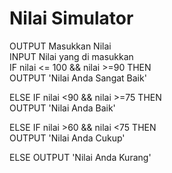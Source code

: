 # Nilai Simulator

OUTPUT Masukkan Nilai  
INPUT Nilai yang di masukkan  
IF nilai <= 100 && nilai >=90 THEN  
OUTPUT 'Nilai Anda Sangat Baik'  

ELSE IF nilai <90 && nilai >=75 THEN  
OUTPUT 'Nilai Anda Baik'  

ELSE IF nilai >60 && nilai <75 THEN  
OUTPUT 'Nilai Anda Cukup'  

ELSE
OUTPUT 'Nilai Anda Kurang'
